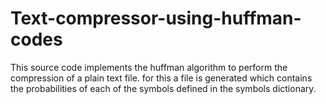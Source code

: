 # Text-compressor-using-huffman-codes
This source code implements the huffman algorithm to perform the compression of a plain text file. for this a file is generated which contains the probabilities of each of the symbols defined in the symbols dictionary.
